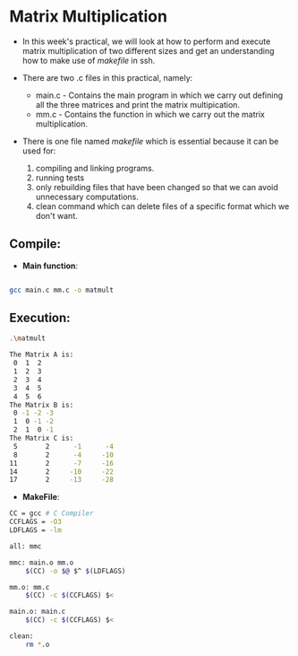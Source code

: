 # Matrix Multiplication
* In this week's practical, we will look at how to perform and execute matrix multiplication of two different sizes and get an understanding how to make use of *makefile* in ssh.

* There are two .c files in this practical, namely:
	* main.c - Contains the main program in which we carry out defining all the three matrices and print the matrix multipication.
	* mm.c - Contains the function in which we carry out the matrix multiplication.
* There is one file named *makefile* which is essential because it can be used for:
	1. compiling and linking programs.
	2. running tests
	3. only rebuilding files that have been changed so that we can avoid unnecessary computations.
	4. clean command which can delete files of a specific format which we don't want.
## Compile:
* **Main function**:
 
```bash

gcc main.c mm.c -o matmult

``` 

## Execution:
 ```bash
 .\matmult 

The Matrix A is:
  0  1  2
  1  2  3
  2  3  4
  3  4  5
  4  5  6
The Matrix B is:
  0 -1 -2 -3
  1  0 -1 -2
  2  1  0 -1
The Matrix C is:
  5       2      -1      -4
  8       2      -4     -10
 11       2      -7     -16
 14       2     -10     -22
 17       2     -13     -28
```

* **MakeFile**: 
```bash
CC = gcc # C Compiler
CCFLAGS = -O3
LDFLAGS = -lm

all: mmc

mmc: main.o mm.o
	$(CC) -o $@ $^ $(LDFLAGS)

mm.o: mm.c
	$(CC) -c $(CCFLAGS) $<

main.o: main.c
	$(CC) -c $(CCFLAGS) $<

clean:
	rm *.o 

```
